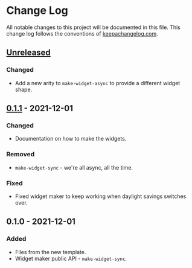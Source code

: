 # Change Log
All notable changes to this project will be documented in this file. This change log follows the conventions of [keepachangelog.com](http://keepachangelog.com/).

## [Unreleased]
### Changed
- Add a new arity to `make-widget-async` to provide a different widget shape.

## [0.1.1] - 2021-12-01
### Changed
- Documentation on how to make the widgets.

### Removed
- `make-widget-sync` - we're all async, all the time.

### Fixed
- Fixed widget maker to keep working when daylight savings switches over.

## 0.1.0 - 2021-12-01
### Added
- Files from the new template.
- Widget maker public API - `make-widget-sync`.

[Unreleased]: https://github.com/your-name/advent-of-clojure-2021/compare/0.1.1...HEAD
[0.1.1]: https://github.com/your-name/advent-of-clojure-2021/compare/0.1.0...0.1.1
